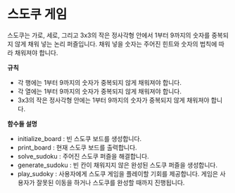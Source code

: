 # 스도쿠 게임

스도쿠는 가로, 세로, 그리고 3x3의 작은 정사각형 안에서 1부터 9까지의 숫자를 중복되지 않게 채워 넣는 논리 퍼즐입니다. 
채워 넣을 숫자는 주어진 힌트와 숫자의 법칙에 따라 채워져야 합니다.

**규칙**
- 각 행에는 1부터 9까지의 숫자가 중복되지 않게 채워져야 합니다.
- 각 열에는 1부터 9까지의 숫자가 중복되지 않게 채워져야 합니다.
- 3x3의 작은 정사각형 안에는 1부터 9까지의 숫자가 중복되지 않게 채워져야 합니다.

**함수들 설명**
- initialize_board : 빈 스도쿠 보드를 생성합니다.
- print_board : 현재 스도쿠 보드를 출력합니다.
- solve_sudoku : 주어진 스도쿠 퍼즐을 해결합니다.
- generate_sudoku : 빈 칸이 채워지지 않은 완성된 스도쿠 퍼즐을 생성합니다.
- play_sudoky : 사용자에게 스도쿠 게임을 플레이할 기회를 제공합니다. 게임은 사용자가 잘못된 이동을 하거나 스도쿠를 완성할 때까지 진행됩니다.
